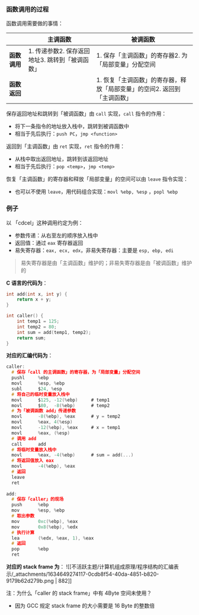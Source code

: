 
### 函数调用的过程
函数调用需要做的事情：

|              | **主调函数**                                    | **被调函数**                                                             |
| ------------ | ----------------------------------------------- | ------------------------------------------------------------------------ |
| **函数调用** | 1. 传递参数2. 保存返回地址3. 跳转到「被调函数」 | 1. 保存「主调函数」的寄存器2. 为「局部变量」分配空间                     |
| **函数返回** |                                                 | 1. 恢复「主调函数」的寄存器，释放「局部变量」的空间2. 返回到「主调函数」 |


保存返回地址和跳转到「被调函数」由 `call` 实现，`call` 指令的作用：

- 将下一条指令的地址放入栈中，跳转到被调函数中
- 相当于先后执行：`push PC`，`jmp <function>`

返回到「主调函数」由 `ret` 实现，`ret` 指令的作用：

- 从栈中取出返回地址，跳转到该返回地址
- 相当于先后执行：`pop <temp>`，`jmp <temp>`

恢复「主调函数」的寄存器和释放「局部变量」的空间可以由 `leave` 指令实现：

- 也可以不使用 `leave`，用代码组合实现：`movl %ebp, %esp` ，`popl %ebp`


### 例子
以 「cdcel」这种调用约定为例：

- 参数传递：从右至左的顺序放入栈中
- 返回值：通过 `eax` 寄存器返回
- 易失寄存器：`eax, ecx, edx`，非易失寄存器：主要是 `esp, ebp, edi`
> 易失寄存器是由「主调函数」维护的；非易失寄存器是由「被调函数」维护的


**C 语言的代码为**：
```c
int add(int x, int y) {
    return x + y;
}

int caller() {
    int temp1 = 125;
    int temp2 = 80;
    int sum = add(temp1, temp2);
    return sum;
}
```

**对应的汇编代码为**：
```c
caller:
  # 保存「call 的主调函数」的寄存器，为「局部变量」分配空间
  pushl		%ebp
  movl		%esp, %ebp
  subl  	$24, %esp
  # 将自己的临时变量放入栈中
  movl 		$125, -12(%ebp)		# temp1
  movl		$80,  -8(%ebp)		# temp2
  # 为「被调函数 add」传递参数
  movl		-8(%ebp), %eax		# y = temp2
  movl		%eax, 4(%esp)
  movl 		-12(%ebp), %eax		# x = temp1
  movl		%eax, (%esp)
  # 调用 add
  call  	add
  # 将临时变量放入栈中
  movl		%eax, -4(%ebp)		# sum = add(...)
  # 将返回值放入 eax
  movl		-4(%ebp), %eax
  # 返回
  leave 
  ret
 
add:
  # 保存「caller」的现场
  push		%ebp
  mov 		%esp, %ebp
  # 取出参数
  mov		0xc(%ebp), %eax
  mov		0x8(%ebp), %edx
  # 执行计算
  lea		(%edx, %eax, 1), %eax
  # 返回
  pop		%ebp
  ret
```

**对应的 stack frame 为**：
![[不活跃主题/计算机组成原理/程序结构的汇编表示/_attachments/1634649274117-0cdb8f54-40da-4851-b820-9179b62d279b.png | 882]]

注：为什么「caller 的 stack frame」中有 4Byte 空间未使用？

- 因为 GCC 规定 stack frame 的大小需要是 16 Byte 的整数倍

